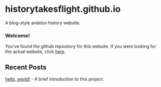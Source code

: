 # historytakesflight.github.io

A blog-style aviation history website. 

### Welcome!
You've found the github repository for this website. If you were looking for the actual website, click [here](https://historytakesflight.github.io/). 

## Recent Posts
[hello, world!](https://historytakesflight.github.io/opinion/hello-world.html) - A brief introduction to this project. 

